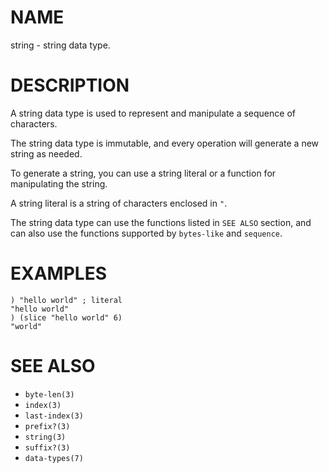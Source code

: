 # NAME
string - string data type.

# DESCRIPTION
A string data type is used to represent and manipulate a sequence of characters.

The string data type is immutable, and every operation will generate a new string as needed.

To generate a string, you can use a string literal or a function for manipulating the string.

A string literal is a string of characters enclosed in `"`.

The string data type can use the functions listed in `SEE ALSO` section, and can also use the functions supported by `bytes-like` and `sequence`.

# EXAMPLES

    ) "hello world" ; literal
    "hello world"
    ) (slice "hello world" 6)
    "world"

# SEE ALSO
- `byte-len(3)`
- `index(3)`
- `last-index(3)`
- `prefix?(3)`
- `string(3)`
- `suffix?(3)`
- `data-types(7)`
